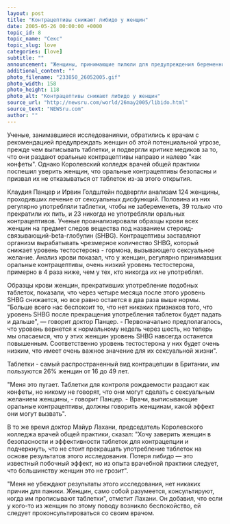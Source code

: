 ```yaml
---
layout: post
title: "Контрацептивы снижают либидо у женщин"
date: 2005-05-26 00:00:00 +0000
topic_id: 8
topic_name: "Секс"
topic_slug: love
categories: [love]
subtitle: ""
announcement: "Женщины, принимающие пилюли для предупреждения беременности, рискуют навсегда снизить свое либидо, заявляет группа американских ученых. Исследователи из медицинского колледжа Бостонского университета обнаружили, что женщины, регулярно принимающие таблетки для контрацепции, имеют значительно сниженный уровень гормонов, отвечающих за сексуальное желание. Причем уровень содержания гормона остается низким, даже когда они прекращают принимать препараты, пишет The Guardian, перевод статьи которой публикует сайт Inopressa.ru."
additional_content: ""
photo_filename: "233850_26052005.gif"
photo_width: 158
photo_height: 118
photo_alt: "Контрацептивы снижают либидо у женщин"
source_url: "http://newsru.com/world/26may2005/libido.html"
source_text: "NEWSru.com"
author: ""
---
```

Ученые, занимавшиеся исследованиями, обратились к врачам с рекомендацией предупреждать женщин об этой потенциальной угрозе, прежде чем выписывать таблетки, и подвергли критике медиков за то, что они раздают оральные контрацептивы направо и налево "как конфеты". Однако Королевский колледж врачей общей практики поспешил уверить женщин, что оральные контрацептивы безопасны и призвал их не отказываться от таблеток из-за этого открытия.

Клаудия Панцер и Ирвин Голдштейн подвергли анализам 124 женщины, проходивших лечение от сексуальных дисфункций. Половина из них регулярно употребляли таблетки, чтобы не забеременеть, 39 только что прекратили их пить, и 23 никогда не употребляли оральных контрацептивов. Ученые проанализировали образцы крови всех женщин на предмет следов вещества под названием стероид-связывающий-beta-глобулин (SHBG). Контрацептивы заставляют организм вырабатывать чрезмерное количество SHBG, который снижает уровень тестостерона - гормона, вызывающего сексуальное желание. Анализ крови показал, что у женщин, регулярно принимавших оральные контрацептивы, очень низкий уровень тестостерона, примерно в 4 раза ниже, чем у тех, кто никогда их не употреблял.

Образцы крови женщин, прекративших употребление подобных таблеток, показали, что через четыре месяца после этого уровень SHBG снижается, но все равно остается в два раза выше нормы. "Больше всего нас беспокоит то, что нет никаких признаков того, что уровень SHBG после прекращения употребления таблеток будет падать и дальше", &mdash; говорит доктор Панцер. - Первоначально предполагалось, что уровень вернется к нормальному недель через шесть, но теперь мы опасаемся, что у этих женщин уровень SHBG навсегда останется повышенным. Соответственно уровень тестостерона у них будет очень низким, что имеет очень важное значение для их сексуальной жизни".

Таблетки - самый распространенный вид контрацепции в Британии, им пользуются 26% женщин от 16 до 49 лет.

"Меня это пугает. Таблетки для контроля рождаемости раздают как конфеты, но никому не говорят, что они могут сделать с сексуальным желанием женщины, - говорит Панцер. - Врачи, выписывающие оральные контрацептивы, должны говорить женщинам, какой эффект они могут вызвать".

В то же время доктор Майур Лахани, председатель Королевского колледжа врачей общей практики, сказал: "Хочу заверить женщин в безопасности и эффективности таблеток для контрацепции и подчеркнуть, что не стоит прекращать употребление таблеток на основе результатов этого исследования. Потеря либидо &mdash; это известный побочный эффект, но из опыта врачебной практики следует, что большинству женщин это не грозит".

"Меня не убеждают результаты этого исследования, нет никаких причин для паники. Женщин, само собой разумеется, консультируют, когда им прописывают таблетки", отметит Лахани. Он добавил, что если у кого-то из женщин по этому поводу возникло беспокойство, ей следует проконсультироваться со своим врачом.
